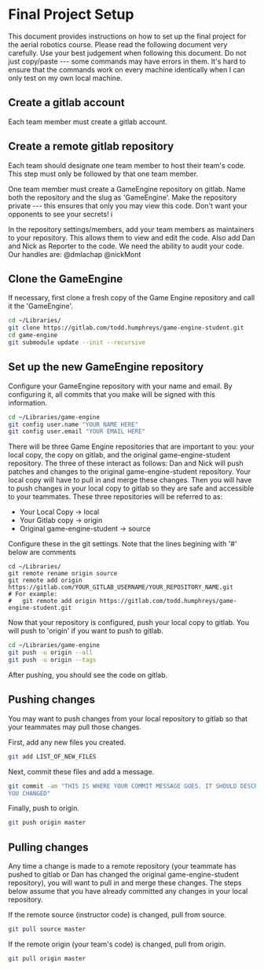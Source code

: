 # Final Project Setup
This document provides instructions on how to set up the final project for the
aerial robotics course. Please read the following document very carefully. Use
your best judgement when following this document. Do not just copy/paste ---
some commands may have errors in them. It's hard to ensure that the commands
work on every machine identically when I can only test on my own local machine.

## Create a gitlab account
Each team member must create a gitlab account.


## Create a remote gitlab repository
Each team should designate one team member to host their team's code. This step
must only be followed by that one team member.

One team member must create a GameEngine repository on gitlab. Name both the
repository and the slug as 'GameEngine'. Make the repository private --- this
ensures that only you may view this code. Don't want your opponents to see your
secrets! i

In the repository settings/members, add your team members as maintainers to your
repository. This allows them to view and edit the code. Also add Dan and Nick
as Reporter to the code. We need the ability to audit your code. Our handles
are: @dmlachap @nickMont

## Clone the GameEngine
If necessary, first clone a fresh copy of the Game Engine repository and call it the
'GameEngine'.
```bash
cd ~/Libraries/
git clone https://gitlab.com/todd.humphreys/game-engine-student.git
cd game-engine
git submodule update --init --recursive
```

## Set up the new GameEngine repository
Configure your GameEngine repository with your name and email. By configuring
it, all commits that you make will be signed with this information.
```bash
cd ~/Libraries/game-engine
git config user.name "YOUR NAME HERE"
git config user.email "YOUR EMAIL HERE"
```

There will be three Game Engine repositories that are important to you: your
local copy, the copy on gitlab, and the original game-engine-student
repository. The three of these interact as follows: Dan and Nick will push patches and
changes to the original game-engine-student repository. Your local copy will
have to pull in and merge these changes. Then you will have to push changes in
your local copy to gitlab so they are safe and accessible to your teammates.
These three repositories will be referred to as:
- Your Local Copy -> local
- Your Gitlab copy -> origin
- Original game-engine-student -> source

Configure these in the git settings. Note that the lines begining with '#' below
are comments
```
cd ~/Libraries/
git remote rename origin source
git remote add origin https://gitlab.com/YOUR_GITLAB_USERNAME/YOUR_REPOSITORY_NAME.git
# For example:
#   git remote add origin https://gitlab.com/todd.humphreys/game-engine-student.git
```

Now that your repository is configured, push your local copy to gitlab. You will
push to 'origin' if you want to push to gitlab.
```bash
cd ~/Libraries/game-engine
git push -u origin --all
git push -u origin --tags
```
After pushing, you should see the code on gitlab.

## Pushing changes
You may want to push changes from your local repository to gitlab so that your
teammates may pull those changes.

First, add any new files you created.
```bash
git add LIST_OF_NEW_FILES
```

Next, commit these files and add a message.
```bash
git commit -am "THIS IS WHERE YOUR COMMIT MESSAGE GOES. IT SHOULD DESCRIBE WHAT
YOU CHANGED"
```

Finally, push to origin.
```bash
git push origin master
```

## Pulling changes
Any time a change is made to a remote repository (your teammate has pushed to
gitlab or Dan has changed the original game-engine-student repository), you
will want to pull in and merge these changes. The steps below assume that you
have already committed any changes in your local repository.

If the remote source (instructor code) is changed, pull from source.
```bash
git pull source master
```

If the remote origin (your team's code) is changed, pull from origin.
```bash
git pull origin master
```



